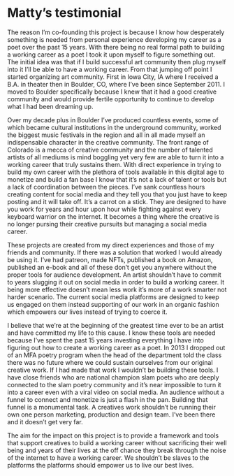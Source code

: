 # Matty’s testimonial

The reason I’m co-founding this project is because I know how desperately something is needed from personal experience developing my career as a poet over the past 15 years. With there being no real formal path to building a working career as a poet I took it upon myself to figure something out. The initial idea was that if I build successful art community then plug myself into it I’ll be able to have a working career. From that jumping off point I started organizing art community. First in Iowa City, IA where I received a B.A. in theater then in Boulder, CO, where I’ve been since September 2011. I moved to Boulder specifically because I knew that it had a good creative community and would provide fertile opportunity to continue to develop what I had been dreaming up. 

Over my decade plus in Boulder I’ve produced countless events, some of which became cultural institutions in the underground community, worked the biggest music festivals in the region and all in all made myself an indispensable character in the creative community.  The front range of Colorado is a mecca of creative community and the number of talented artists of all mediums is mind boggling yet very few are able to turn it into a working career that truly sustains them. With direct experience in trying to build my own career with the plethora of tools available in this digital age to monetize and build a fan base I know that it’s not a lack of talent or tools but a lack of coordination between the pieces. I’ve sank countless hours creating content for social media and they tell you that you just have to keep posting and it will take off. It’s a carrot on a stick. They are designed to have you work for years and hour upon hour while fighting against every keyboard warrior on the internet. It becomes a thing where the creative is no longer pursing their creative pursuits but managing a social media career. 

These projects are created from my direct experiences and those of my friends and community. If there was a solution that worked I would already be using it. I’ve had patreon, made NFTs, published a book on Amazon, published an e-book and all of these don’t get you anywhere without the proper tools for audience development. An artist shouldn’t have to commit to years slugging it out on social media in order to build a working career. It being more effective doesn’t mean less work it’s more of a work smarter not harder scenario. The current social media platforms are designed to keep us engaged on them instead supporting of our work in an organic fashion which empowers our lives instead of trying to coerce it. 

I believe that we’re at the beginning of the greatest time ever to be an artist and have committed my life to this cause. I know these tools are needed because I’ve spent the past 15 years investing everything I have into figuring out how to create a working career as a poet. In 2013 I dropped out of an MFA poetry program when the head of the department told the class there was no future where we could sustain ourselves from our original creative work. If I had made that work I wouldn’t be building these tools. I have close friends who are national champion slam poets who are deeply connected to the slam poetry community and it’s near impossible to turn it into a career even with a viral video on social media. An audience without a funnel to connect and monetize is just a flash in the pan. Building that funnel is a monumental task. A creatives work shouldn’t be running their own one person marketing, production and design team. I’ve been there and it doesn’t get very far. 

The aim for the impact on this project is to provide a framework and tools that support creatives to build a working career without sacrificing their well being and years of their lives at the off chance they break through the noise of the internet to have a working career. We shouldn’t be slaves to the platforms the platforms should empower us to live our best lives.